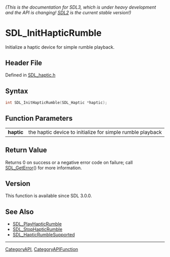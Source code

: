 ###### (This is the documentation for SDL3, which is under heavy development and the API is changing! [SDL2](https://wiki.libsdl.org/SDL2/) is the current stable version!)
# SDL_InitHapticRumble

Initialize a haptic device for simple rumble playback.

## Header File

Defined in [SDL_haptic.h](https://github.com/libsdl-org/SDL/blob/main/include/SDL3/SDL_haptic.h)

## Syntax

```c
int SDL_InitHapticRumble(SDL_Haptic *haptic);

```

## Function Parameters

|                |                                                            |
| -------------- | ---------------------------------------------------------- |
| **haptic**     | the haptic device to initialize for simple rumble playback |

## Return Value

Returns 0 on success or a negative error code on failure; call
[SDL_GetError](SDL_GetError)() for more information.

## Version

This function is available since SDL 3.0.0.

## See Also

* [SDL_PlayHapticRumble](SDL_PlayHapticRumble)
* [SDL_StopHapticRumble](SDL_StopHapticRumble)
* [SDL_HapticRumbleSupported](SDL_HapticRumbleSupported)

----
[CategoryAPI](CategoryAPI), [CategoryAPIFunction](CategoryAPIFunction)

